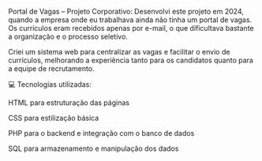 Portal de Vagas – Projeto Corporativo:
Desenvolvi este projeto em 2024, quando a empresa onde eu trabalhava ainda não tinha um portal de vagas. Os currículos eram recebidos apenas por e-mail, o que dificultava bastante a organização e o processo seletivo.

Criei um sistema web para centralizar as vagas e facilitar o envio de currículos, melhorando a experiência tanto para os candidatos quanto para a equipe de recrutamento.

💻 Tecnologias utilizadas:

HTML para estruturação das páginas

CSS para estilização básica

PHP para o backend e integração com o banco de dados

SQL para armazenamento e manipulação dos dados
